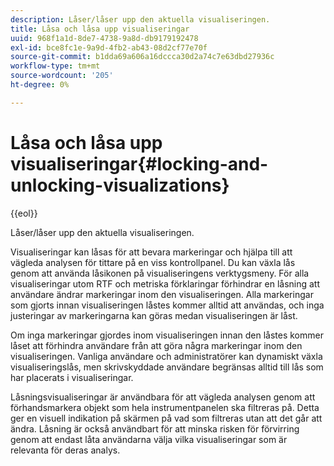 ```yaml
---
description: Låser/låser upp den aktuella visualiseringen.
title: Låsa och låsa upp visualiseringar
uuid: 968f1a1d-8de7-4738-9a8d-db9179192478
exl-id: bce8fc1e-9a9d-4fb2-ab43-08d2cf77e70f
source-git-commit: b1dda69a606a16dccca30d2a74c7e63dbd27936c
workflow-type: tm+mt
source-wordcount: '205'
ht-degree: 0%

---
```


# Låsa och låsa upp visualiseringar{#locking-and-unlocking-visualizations}

{{eol}}

Låser/låser upp den aktuella visualiseringen.

Visualiseringar kan låsas för att bevara markeringar och hjälpa till att vägleda analysen för tittare på en viss kontrollpanel. Du kan växla lås genom att använda låsikonen på visualiseringens verktygsmeny. För alla visualiseringar utom RTF och metriska förklaringar förhindrar en låsning att användare ändrar markeringar inom den visualiseringen. Alla markeringar som gjorts innan visualiseringen låstes kommer alltid att användas, och inga justeringar av markeringarna kan göras medan visualiseringen är låst.

Om inga markeringar gjordes inom visualiseringen innan den låstes kommer låset att förhindra användare från att göra några markeringar inom den visualiseringen. Vanliga användare och administratörer kan dynamiskt växla visualiseringslås, men skrivskyddade användare begränsas alltid till lås som har placerats i visualiseringar.

Låsningsvisualiseringar är användbara för att vägleda analysen genom att förhandsmarkera objekt som hela instrumentpanelen ska filtreras på. Detta ger en visuell indikation på skärmen på vad som filtreras utan att det går att ändra. Låsning är också användbart för att minska risken för förvirring genom att endast låta användarna välja vilka visualiseringar som är relevanta för deras analys.
